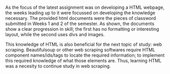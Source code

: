 As the focus of the latest assignment was on developing a HTML webpage, the weeks leading up to it were focussed on developing the knowledge necessary. 
The provided html documents were the pieces of classword submitted in Weeks 1 and 2 of the semester. As shown, the documents show a clear progression in skill; the first has no formatting or interesting layout, while the second uses divs and images. 

This knowledge of HTML is also beneficial for the next topic of study: web scraping. Beautifulsoup or other web scraping softwares require HTML component names/ids/tags to locate the required information; to implement this required knowledge of what those elements are. Thus, learning HTML was a necesity to continue study in web scraping. 